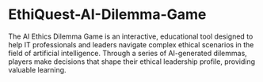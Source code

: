 # EthiQuest-AI-Dilemma-Game
The AI Ethics Dilemma Game is an interactive, educational tool designed to help IT professionals and leaders navigate complex ethical scenarios in the field of artificial intelligence. Through a series of AI-generated dilemmas, players make decisions that shape their ethical leadership profile, providing valuable learning. 
